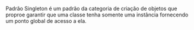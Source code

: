 Padrão Singleton é um padrão da categoria de criação de objetos que proproe garantir que uma classe tenha somente uma instância fornecendo um ponto global de acesso a ela.